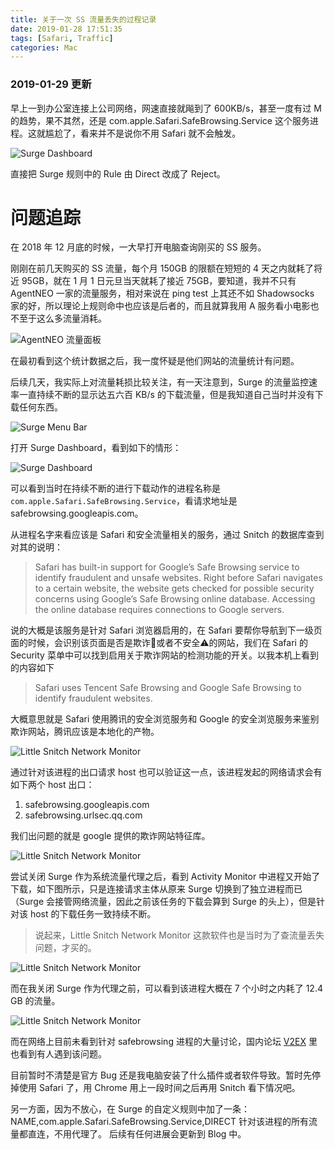 ```yaml
---
title: 关于一次 SS 流量丢失的过程记录
date: 2019-01-28 17:51:35
tags: [Safari, Traffic]
categories: Mac
---
```


### 2019-01-29 更新

早上一到办公室连接上公司网络，网速直接就飚到了 600KB/s，甚至一度有过 M 的趋势，果不其然，还是 com.apple.Safari.SafeBrowsing.Service 这个服务进程。这就尴尬了，看来并不是说你不用 Safari 就不会触发。

![Surge Dashboard](https://i.imgur.com/yifgIEZ.png)

直接把 Surge 规则中的 Rule 由 Direct 改成了 Reject。


# 问题追踪

在 2018 年 12 月底的时候，一大早打开电脑查询刚买的 SS 服务。

刚刚在前几天购买的 SS 流量，每个月 150GB 的限额在短短的 4 天之内就耗了将近 95GB，就在 1 月 1 日元旦当天就耗了接近 75GB，要知道，我并不只有 AgentNEO 一家的流量服务，相对来说在 ping test 上其还不如 Shadowsocks 家的好，所以理论上规则命中也应该是后者的，而且就算我用 A 服务看小电影也不至于这么多流量消耗。

![AgentNEO 流量面板](https://i.imgur.com/9tRs9vh.png)

在最初看到这个统计数据之后，我一度怀疑是他们网站的流量统计有问题。

后续几天，我实际上对流量耗损比较关注，有一天注意到，Surge 的流量监控速率一直持续不断的显示达五六百 KB/s 的下载流量，但是我知道自己当时并没有下载任何东西。

![Surge Menu Bar](https://i.imgur.com/nWz8JAt.png)

打开 Surge Dashboard，看到如下的情形：

![Surge Dashboard](https://i.imgur.com/9kVX27V.png)

可以看到当时在持续不断的进行下载动作的进程名称是 `com.apple.Safari.SafeBrowsing.Service`，看请求地址是 safebrowsing.googleapis.com。

从进程名字来看应该是 Safari 和安全流量相关的服务，通过 Snitch 的数据库查到对其的说明：

> Safari has built-in support for Google’s Safe Browsing service to identify fraudulent and unsafe websites. Right before Safari navigates to a certain website, the website gets checked for possible security concerns using Google’s Safe Browsing online database. Accessing the online database requires connections to Google servers.

说的大概是该服务是针对 Safari 浏览器启用的，在 Safari 要帮你导航到下一级页面的时候，会识别该页面是否是欺诈🐶或者不安全⚠️的网站，我们在 Safari 的 Security 菜单中可以找到启用关于欺诈网站的检测功能的开关。以我本机上看到的内容如下

> Safari uses Tencent Safe Browsing and Google Safe Browsing to identify fraudulent websites.

大概意思就是 Safari 使用腾讯的安全浏览服务和 Google 的安全浏览服务来鉴别欺诈网站，腾讯应该是本地化的产物。

![Little Snitch Network Monitor](https://i.imgur.com/wEhv8iu.png)

通过针对该进程的出口请求 host 也可以验证这一点，该进程发起的网络请求会有如下两个 host 出口：
1. safebrowsing.googleapis.com 
2. safebrowsing.urlsec.qq.com

我们出问题的就是 google 提供的欺诈网站特征库。

![Little Snitch Network Monitor](https://i.imgur.com/BtfvMIV.png)


尝试关闭 Surge 作为系统流量代理之后，看到 Activity Monitor 中进程又开始了下载，如下图所示，只是连接请求主体从原来 Surge 切换到了独立进程而已（Surge 会接管网络流量，因此之前该任务的下载会算到 Surge 的头上），但是针对该 host 的下载任务一致持续不断。

> 说起来，Little Snitch Network Monitor 这款软件也是当时为了查流量丢失问题，才买的。

![Little Snitch Network Monitor](https://i.imgur.com/SUT5qQC.png)


而在我关闭 Surge 作为代理之前，可以看到该进程大概在 7 个小时之内耗了 12.4 GB 的流量。

![Little Snitch Network Monitor](https://i.imgur.com/Gnxc4bB.png)

而在网络上目前未看到针对 safebrowsing 进程的大量讨论，国内论坛 [V2EX](https://www.v2ex.com/t/404025) 里也看到有人遇到该问题。

目前暂时不清楚是官方 Bug 还是我电脑安装了什么插件或者软件导致。暂时先停掉使用 Safari 了，用 Chrome 用上一段时间之后再用 Snitch 看下情况吧。

另一方面，因为不放心，在 Surge 的自定义规则中加了一条：
	NAME,com.apple.Safari.SafeBrowsing.Service,DIRECT
针对该进程的所有流量都直连，不用代理了。 后续有任何进展会更新到 Blog 中。